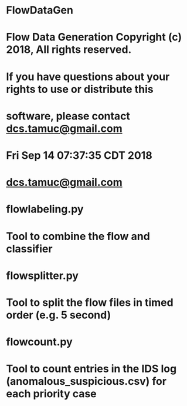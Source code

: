 # FlowDataGen
#
# Flow Data Generation Copyright (c) 2018, All rights reserved.
# 
# If you have questions about your rights to use or distribute this
# software, please contact dcs.tamuc@gmail.com
# 
# Fri Sep 14 07:37:35 CDT 2018
# dcs.tamuc@gmail.com

# flowlabeling.py
#     Tool to combine the flow and classifier
# flowsplitter.py
#     Tool to split the flow files in timed order (e.g. 5 second)
# flowcount.py
#     Tool to count entries in the IDS log (anomalous_suspicious.csv) for each priority case


